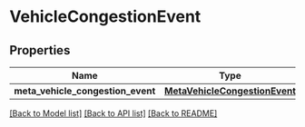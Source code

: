 # VehicleCongestionEvent

## Properties
Name | Type | Description | Notes
------------ | ------------- | ------------- | -------------
**meta_vehicle_congestion_event** | [**MetaVehicleCongestionEvent**](MetaVehicleCongestionEvent.md) |  | [optional] 

[[Back to Model list]](../README.md#documentation-for-models) [[Back to API list]](../README.md#documentation-for-api-endpoints) [[Back to README]](../README.md)


